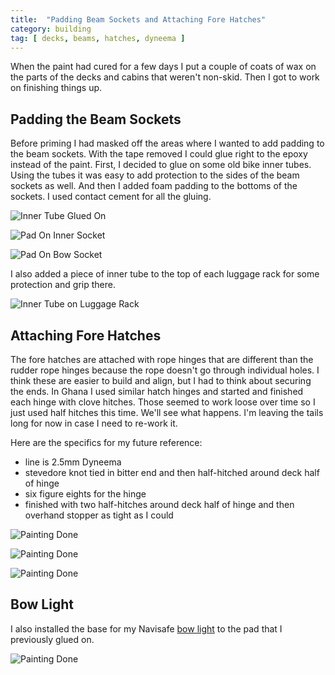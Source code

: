 ```yaml
---
title:  "Padding Beam Sockets and Attaching Fore Hatches"
category: building
tag: [ decks, beams, hatches, dyneema ]
---
```


When the paint had cured for a few days I put a couple of coats of wax on the parts of the decks and cabins that weren't non-skid. Then I got to work on finishing things up.

## Padding the Beam Sockets

Before priming I had masked off the areas where I wanted to add padding to the beam sockets. With the tape removed I could glue right to the epoxy instead of the paint. First, I decided to glue on some old bike inner tubes. Using the tubes it was easy to add protection to the sides of the beam sockets as well. And then I added foam padding to the bottoms of the sockets. I used contact cement for all the gluing.

![Inner Tube Glued On](/assets/images/beam-padding-tube.jpg)

![Pad On Inner Socket](/assets/images/beam-padding-1.jpg)

![Pad On Bow Socket](/assets/images/beam-padding-2.jpg)

I also added a piece of inner tube to the top of each luggage rack for some protection and grip there.

![Inner Tube on Luggage Rack](/assets/images/beam-padding-luggage.jpg)

## Attaching Fore Hatches

The fore hatches are attached with rope hinges that are different than the rudder rope hinges because the rope doesn't go through individual holes. I think these are easier to build and align, but I had to think about securing the ends. In Ghana I used similar hatch hinges and started and finished each hinge with clove hitches. Those seemed to work loose over time so I just used half hitches this time. We'll see what happens. I'm leaving the tails long for now in case I need to re-work it.

Here are the specifics for my future reference:

 * line is 2.5mm Dyneema
 * stevedore knot tied in bitter end and then half-hitched around deck half of hinge
 * six figure eights for the hinge
 * finished with two half-hitches around deck half of hinge and then overhand stopper as tight as I could

![Painting Done](/assets/images/fore-hatch-attach-1.jpg)

![Painting Done](/assets/images/fore-hatch-attach-2.jpg)

![Painting Done](/assets/images/fore-hatch-attach-3.jpg)

## Bow Light

I also installed the base for my Navisafe [bow light](https://www.duckworks.com/product-p/nav-340.htm) to the pad that I previously glued on.

![Painting Done](/assets/images/bow-light.jpg)
